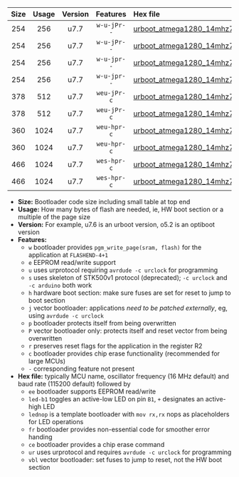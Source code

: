 |Size|Usage|Version|Features|Hex file|
|:-:|:-:|:-:|:-:|:--|
|254|256|u7.7|`w-u-jPr--`|[urboot_atmega1280_14mhz7456_38400bps_led+b7_ur_vbl.hex](https://raw.githubusercontent.com/stefanrueger/urboot.hex/main/mcus/atmega1280/fcpu_14mhz7456/38400_bps/urboot_atmega1280_14mhz7456_38400bps_led+b7_ur_vbl.hex)|
|254|256|u7.7|`w-u-jPr--`|[urboot_atmega1280_14mhz7456_38400bps_lednop_ur_vbl.hex](https://raw.githubusercontent.com/stefanrueger/urboot.hex/main/mcus/atmega1280/fcpu_14mhz7456/38400_bps/urboot_atmega1280_14mhz7456_38400bps_lednop_ur_vbl.hex)|
|254|256|u7.7|`w-u-jpr--`|[urboot_atmega1280_14mhz7456_38400bps_led+b7_fr_ur_vbl.hex](https://raw.githubusercontent.com/stefanrueger/urboot.hex/main/mcus/atmega1280/fcpu_14mhz7456/38400_bps/urboot_atmega1280_14mhz7456_38400bps_led+b7_fr_ur_vbl.hex)|
|254|256|u7.7|`w-u-jpr--`|[urboot_atmega1280_14mhz7456_38400bps_lednop_fr_ur_vbl.hex](https://raw.githubusercontent.com/stefanrueger/urboot.hex/main/mcus/atmega1280/fcpu_14mhz7456/38400_bps/urboot_atmega1280_14mhz7456_38400bps_lednop_fr_ur_vbl.hex)|
|378|512|u7.7|`weu-jPr-c`|[urboot_atmega1280_14mhz7456_38400bps_ee_led+b7_fr_ce_ur_vbl.hex](https://raw.githubusercontent.com/stefanrueger/urboot.hex/main/mcus/atmega1280/fcpu_14mhz7456/38400_bps/urboot_atmega1280_14mhz7456_38400bps_ee_led+b7_fr_ce_ur_vbl.hex)|
|378|512|u7.7|`weu-jPr-c`|[urboot_atmega1280_14mhz7456_38400bps_ee_lednop_fr_ce_ur_vbl.hex](https://raw.githubusercontent.com/stefanrueger/urboot.hex/main/mcus/atmega1280/fcpu_14mhz7456/38400_bps/urboot_atmega1280_14mhz7456_38400bps_ee_lednop_fr_ce_ur_vbl.hex)|
|360|1024|u7.7|`weu-hpr-c`|[urboot_atmega1280_14mhz7456_38400bps_ee_led+b7_fr_ce_ur.hex](https://raw.githubusercontent.com/stefanrueger/urboot.hex/main/mcus/atmega1280/fcpu_14mhz7456/38400_bps/urboot_atmega1280_14mhz7456_38400bps_ee_led+b7_fr_ce_ur.hex)|
|360|1024|u7.7|`weu-hpr-c`|[urboot_atmega1280_14mhz7456_38400bps_ee_lednop_fr_ce_ur.hex](https://raw.githubusercontent.com/stefanrueger/urboot.hex/main/mcus/atmega1280/fcpu_14mhz7456/38400_bps/urboot_atmega1280_14mhz7456_38400bps_ee_lednop_fr_ce_ur.hex)|
|466|1024|u7.7|`wes-hpr-c`|[urboot_atmega1280_14mhz7456_38400bps_ee_led+b7_fr_ce.hex](https://raw.githubusercontent.com/stefanrueger/urboot.hex/main/mcus/atmega1280/fcpu_14mhz7456/38400_bps/urboot_atmega1280_14mhz7456_38400bps_ee_led+b7_fr_ce.hex)|
|466|1024|u7.7|`wes-hpr-c`|[urboot_atmega1280_14mhz7456_38400bps_ee_lednop_fr_ce.hex](https://raw.githubusercontent.com/stefanrueger/urboot.hex/main/mcus/atmega1280/fcpu_14mhz7456/38400_bps/urboot_atmega1280_14mhz7456_38400bps_ee_lednop_fr_ce.hex)|

- **Size:** Bootloader code size including small table at top end
- **Usage:** How many bytes of flash are needed, ie, HW boot section or a multiple of the page size
- **Version:** For example, u7.6 is an urboot version, o5.2 is an optiboot version
- **Features:**
  + `w` bootloader provides `pgm_write_page(sram, flash)` for the application at `FLASHEND-4+1`
  + `e` EEPROM read/write support
  + `u` uses urprotocol requiring `avrdude -c urclock` for programming
  + `s` uses skeleton of STK500v1 protocol (deprecated); `-c urclock` and `-c arduino` both work
  + `h` hardware boot section: make sure fuses are set for reset to jump to boot section
  + `j` vector bootloader: applications *need to be patched externally*, eg, using `avrdude -c urclock`
  + `p` bootloader protects itself from being overwritten
  + `P` vector bootloader only: protects itself and reset vector from being overwritten
  + `r` preserves reset flags for the application in the register R2
  + `c` bootloader provides chip erase functionality (recommended for large MCUs)
  + `-` corresponding feature not present
- **Hex file:** typically MCU name, oscillator frequency (16 MHz default) and baud rate (115200 default) followed by
  + `ee` bootloader supports EEPROM read/write
  + `led-b1` toggles an active-low LED on pin `B1`, `+` designates an active-high LED
  + `lednop` is a template bootloader with `mov rx,rx` nops as placeholders for LED operations
  + `fr` bootloader provides non-essential code for smoother error handing
  + `ce` bootloader provides a chip erase command
  + `ur` uses urprotocol and requires `avrdude -c urclock` for programming
  + `vbl` vector bootloader: set fuses to jump to reset, not the HW boot section

